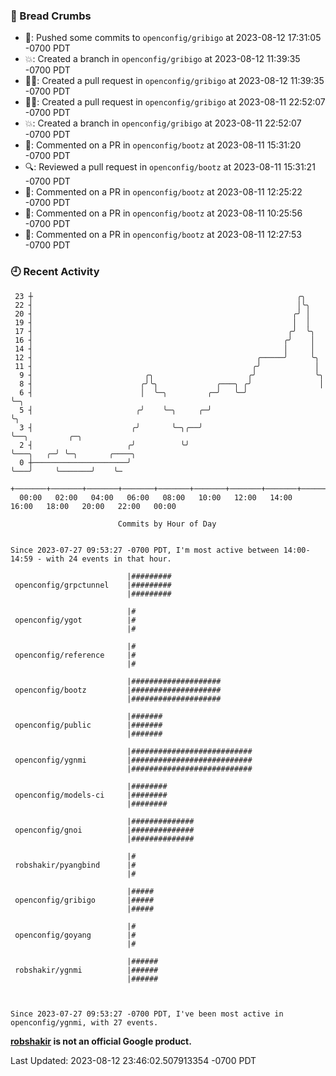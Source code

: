 ### 🍞 Bread Crumbs

 * 🚢: Pushed some commits to `openconfig/gribigo` at 2023-08-12 17:31:05 -0700 PDT
 * 💥: Created a branch in `openconfig/gribigo` at 2023-08-12 11:39:35 -0700 PDT
 * ✍🏼: Created a pull request in `openconfig/gribigo` at 2023-08-12 11:39:35 -0700 PDT
 * ✍🏼: Created a pull request in `openconfig/gribigo` at 2023-08-11 22:52:07 -0700 PDT
 * 💥: Created a branch in `openconfig/gribigo` at 2023-08-11 22:52:07 -0700 PDT
 * 💬: Commented on a PR in  `openconfig/bootz` at 2023-08-11 15:31:20 -0700 PDT
 * 🔍: Reviewed a pull request in  `openconfig/bootz` at 2023-08-11 15:31:21 -0700 PDT
 * 💬: Commented on a PR in  `openconfig/bootz` at 2023-08-11 12:25:22 -0700 PDT
 * 💬: Commented on a PR in  `openconfig/bootz` at 2023-08-11 10:25:56 -0700 PDT
 * 💬: Commented on a PR in  `openconfig/bootz` at 2023-08-11 12:27:53 -0700 PDT

### 🕘 Recent Activity
```
 23 ┼                                                           ╭╮
 22 ┤                                                           │╰╮
 20 ┤                                                          ╭╯ │
 19 ┤                                                          │  │
 17 ┤                                                         ╭╯  ╰╮
 16 ┤                                                        ╭╯    │
 14 ┤                                                        │     │
 12 ┤                                                  ╭─────╯     ╰╮
 11 ┤                                                 ╭╯            │
  9 ┤                         ╭╮                     ╭╯             ╰╮
  8 ┤                        ╭╯╰╮             ╭───╮ ╭╯               │
  6 ┤                        │  ╰─╮         ╭─╯   ╰─╯                ╰─╮
  5 ┤                       ╭╯    ╰─╮     ╭─╯                          ╰╮
  3 ┤                      ╭╯       ╰─╮╭──╯                             ╰──╮         ╭─╮
  2 ┤                     ╭╯          ╰╯                                   ╰───╮   ╭─╯ ╰─╮       ╭────╮
  0 ┼─────────────────────╯                                                    ╰───╯     ╰───────╯    ╰─
    +───────+───────+───────+───────+───────+───────+───────+───────+───────+───────+───────+───────+────
  00:00   02:00   04:00   06:00   08:00   10:00   12:00   14:00   16:00   18:00   20:00   22:00   00:00   

						Commits by Hour of Day


Since 2023-07-27 09:53:27 -0700 PDT, I'm most active between 14:00-14:59 - with 24 events in that hour.

```



```
                          |#########
 openconfig/grpctunnel    |#########
                          |#########

                          |#
 openconfig/ygot          |#
                          |#

                          |#
 openconfig/reference     |#
                          |#

                          |####################
 openconfig/bootz         |####################
                          |####################

                          |#######
 openconfig/public        |#######
                          |#######

                          |###########################
 openconfig/ygnmi         |###########################
                          |###########################

                          |########
 openconfig/models-ci     |########
                          |########

                          |##############
 openconfig/gnoi          |##############
                          |##############

                          |#
 robshakir/pyangbind      |#
                          |#

                          |#####
 openconfig/gribigo       |#####
                          |#####

                          |#
 openconfig/goyang        |#
                          |#

                          |######
 robshakir/ygnmi          |######
                          |######



Since 2023-07-27 09:53:27 -0700 PDT, I've been most active in openconfig/ygnmi, with 27 events.

```
**[robshakir](mailto:robjs@google.com) is not an official Google product.**  


Last Updated: 2023-08-12 23:46:02.507913354 -0700 PDT

